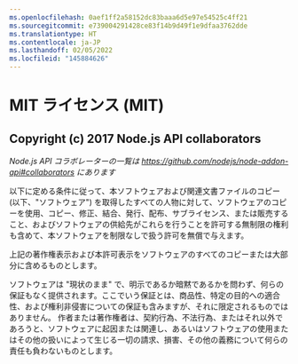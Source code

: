 ```yaml
---
ms.openlocfilehash: 0aef1ff2a58152dc83baaa6d5e97e54525c4ff21
ms.sourcegitcommit: e739004291428ce83f14b9d49f1e9dfaa3762dde
ms.translationtype: HT
ms.contentlocale: ja-JP
ms.lasthandoff: 02/05/2022
ms.locfileid: "145884626"
---
```

<a name="the-mit-license-mit"></a>MIT ライセンス (MIT)
=====================

<a name="copyright-c-2017-nodejs-api-collaborators"></a>Copyright (c) 2017 Node.js API collaborators
-----------------------------------

*Node.js API コラボレーターの一覧は <https://github.com/nodejs/node-addon-api#collaborators> にあります*

以下に定める条件に従って、本ソフトウェアおよび関連文書ファイルのコピー (以下、"ソフトウェア") を取得したすべての人物に対して、ソフトウェアのコピーを使用、コピー、修正、結合、発行、配布、サブライセンス、または販売すること、およびソフトウェアの供給先がこれらを行うことを許可する無制限の権利も含めて、本ソフトウェアを制限なしで扱う許可を無償で与えます。

上記の著作権表示および本許可表示をソフトウェアのすべてのコピーまたは大部分に含めるものとします。

ソフトウェアは "現状のまま" で、明示であるか暗黙であるかを問わず、何らの保証もなく提供されます。ここでいう保証とは、商品性、特定の目的への適合性、および権利非侵害についての保証も含みますが、それに限定されるものではありません。 作者または著作権者は、契約行為、不法行為、またはそれ以外であろうと、ソフトウェアに起因または関連し、あるいはソフトウェアの使用またはその他の扱いによって生じる一切の請求、損害、その他の義務について何らの責任も負わないものとします。